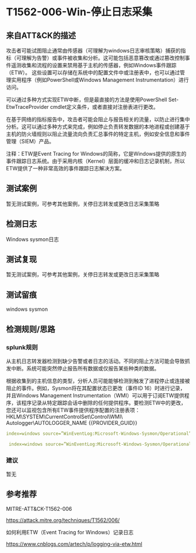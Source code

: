 # T1562-006-Win-停止日志采集

## 来自ATT&CK的描述

攻击者可能试图阻止通常由传感器（可理解为windows日志审核策略）捕获的指标（可理解为告警）或事件被收集和分析。这可能包括恶意篡改或通过篡改控制事件遥测收集和流程的设置来禁用基于主机的传感器，例如Windows事件跟踪（ETW）。 这些设置可以存储在系统中的配置文件中或注册表中，也可以通过管理实用程序（例如PowerShell或Windows Management Instrumentation）进行访问。

可以通过多种方式实现ETW中断，但是最直接的方法是使用PowerShell Set-EtwTraceProvider cmdlet定义条件，或者直接对注册表进行更改。

在基于网络的指标报告中，攻击者可能会阻止与报告相关的流量，以防止进行集中分析。这可以通过多种方式来完成，例如停止负责转发数据的本地进程或创建基于主机的防火墙规则以阻止流量流向负责汇总事件的特定主机，例如安全信息和事件管理（SIEM）产品。

注释：ETW是Event Tracing for Windows的简称，它是Windows提供的原生的事件跟踪日志系统。由于采用内核（Kernel）层面的缓冲和日志记录机制，所以ETW提供了一种非常高效的事件跟踪日志解决方案。

## 测试案例

暂无测试案例，可参考其他案例，关停日志转发或更改日志采集策略

## 检测日志

Windows sysmon日志

## 测试复现

暂无测试案例，可参考其他案例，关停日志转发或更改日志采集策略

## 测试留痕

windows sysmon

## 检测规则/思路

### splunk规则

从主机日志转发器检测到缺少告警或者日志的活动。不同的阻止方法可能会导致抓发中断。系统可能突然停止报告所有数据或仅报告某些种类的数据。

根据收集到的主机信息的类型，分析人员可能能够检测到触发了进程停止或连接被阻止的事件。例如，Sysmon将在其配置状态已更改（事件ID 16）时进行记录，并且Windows Management Instrumentation（WMI）可以用于订阅ETW提供程序，该程序记录从特定跟踪会话中删除的任何提供程序。要检测ETW中的更改，您还可以监视包含所有ETW事件提供程序配置的注册表项：HKLM\SYSTEM\CurrentControlSet\Control\WMI\ Autologger\AUTOLOGGER_NAME {{PROVIDER_GUID}}

```yml
index=windows source=”WinEventLog:Microsoft-Windows-Sysmon/Operational”  (EventCode=16) OR (EventCode IN (12,13) TargetObject=“HKLM\\SYSTEM\\CurrentControlSet\\Control\\WMI\\Autologger*”) OR (EventCode=1 Image=”*\\logman.exe” CommandLine=”*update trace*”) OR (EventCode=1 Image=”*\\wpr”)//tampering Event Tracing in windows
```

```yml
 index=windows source=”WinEventLog:Microsoft-Windows-Sysmon/Operational” (EventCode=1   Image=”*\\logman.exe” CommandLine=”*query*”) OR (EventCode IN (12,13) TargetObject="HKLM\\SOFTWARE\\Microsoft\\Windows\\CurrentVersion\\WINEVT\\Publishers*”) // enumirating the ETW in windows with logman,exe
```

### 建议

暂无

## 参考推荐

MITRE-ATT&CK-T1562-006

<https://attack.mitre.org/techniques/T1562/006/>

如何利用ETW（Event Tracing for Windows）记录日志

<https://www.cnblogs.com/artech/p/logging-via-etw.html>
